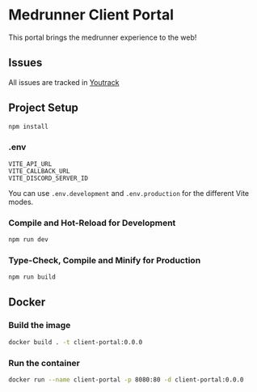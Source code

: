 # Medrunner Client Portal

This portal brings the medrunner experience to the web!

## Issues
All issues are tracked in [Youtrack](https://medrunner.youtrack.cloud/)

## Project Setup

```sh
npm install
```

### .env

```dotenv
VITE_API_URL
VITE_CALLBACK_URL
VITE_DISCORD_SERVER_ID
```
You can use `.env.development` and `.env.production` for the different Vite modes.

### Compile and Hot-Reload for Development

```sh
npm run dev
```

### Type-Check, Compile and Minify for Production

```sh
npm run build
```

## Docker

### Build the image

```sh
docker build . -t client-portal:0.0.0
```

### Run the container

```sh
docker run --name client-portal -p 8080:80 -d client-portal:0.0.0
```
